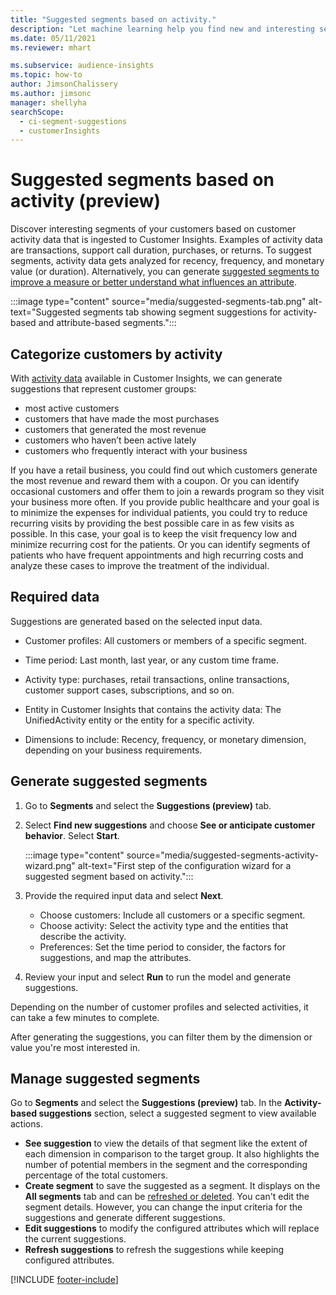 ```yaml
---
title: "Suggested segments based on activity."
description: "Let machine learning help you find new and interesting segments based on customer activity."
ms.date: 05/11/2021
ms.reviewer: mhart

ms.subservice: audience-insights
ms.topic: how-to
author: JimsonChalissery
ms.author: jimsonc
manager: shellyha
searchScope: 
  - ci-segment-suggestions
  - customerInsights
---
```


# Suggested segments based on activity (preview)

Discover interesting segments of your customers based on customer activity data that is ingested to Customer Insights. Examples of activity data are transactions, support call duration, purchases, or returns. To suggest segments, activity data gets analyzed for recency, frequency, and monetary value (or duration). Alternatively, you can generate [suggested segments to improve a measure or better understand what influences an attribute](suggested-segments.md).

:::image type="content" source="media/suggested-segments-tab.png" alt-text="Suggested segments tab showing segment suggestions for activity-based and attribute-based segments.":::

## Categorize customers by activity

With [activity data](activities.md) available in Customer Insights, we can generate suggestions that represent customer groups:

- most active customers 
- customers that have made the most purchases 
- customers that generated the most revenue 
- customers who haven’t been active lately 
- customers who frequently interact with your business  

If you have a retail business, you could find out which customers generate the most revenue and reward them with a coupon. Or you can identify occasional customers and offer them to join a rewards program so they visit your business more often.
If you provide public healthcare and your goal is to minimize the expenses for individual patients, you could try to reduce recurring visits by providing the best possible care in as few visits as possible. In this case, your goal is to keep the visit frequency low and minimize recurring cost for the patients. Or you can identify segments of patients who have frequent appointments and high recurring costs and analyze these cases to improve the treatment of the individual.

## Required data

Suggestions are generated based on the selected input data.

- Customer profiles: All customers or members of a specific segment.

- Time period: Last month, last year, or any custom time frame.

- Activity type: purchases, retail transactions, online transactions, customer support cases, subscriptions, and so on.  

- Entity in Customer Insights that contains the activity data: The UnifiedActivity entity or the entity for a specific activity.

- Dimensions to include: Recency, frequency, or monetary dimension, depending on your business requirements.

## Generate suggested segments

1. Go to **Segments** and select the **Suggestions (preview)** tab.

1. Select **Find new suggestions** and choose **See or anticipate customer behavior**. Select **Start**.

   :::image type="content" source="media/suggested-segments-activity-wizard.png" alt-text="First step of the configuration wizard for a suggested segment based on activity.":::

1. Provide the required input data and select **Next**.

   - Choose customers: Include all customers or a specific segment.
   - Choose activity: Select the activity type and the entities that describe the activity.
   - Preferences: Set the time period to consider, the factors for suggestions, and map the attributes.

1. Review your input and select **Run** to run the model and generate suggestions.

Depending on the number of customer profiles and selected activities, it can take a few minutes to complete.

After generating the suggestions, you can filter them by the dimension or value you're most interested in.

## Manage suggested segments

Go to **Segments** and select the **Suggestions (preview)** tab. In the **Activity-based suggestions** section, select a suggested segment to view available actions.

- **See suggestion** to view the details of that segment like the extent of each dimension in comparison to the target group. It also highlights the number of potential members in the segment and the corresponding percentage of the total customers.
- **Create segment** to save the suggested as a segment. It displays on the **All segments** tab and can be [refreshed or deleted](segments.md). You can't edit the segment details. However, you can change the input criteria for the suggestions and generate different suggestions.
- **Edit suggestions** to modify the configured attributes which will replace the current suggestions.
- **Refresh suggestions** to refresh the suggestions while keeping configured attributes.

[!INCLUDE [footer-include](includes/footer-banner.md)]
